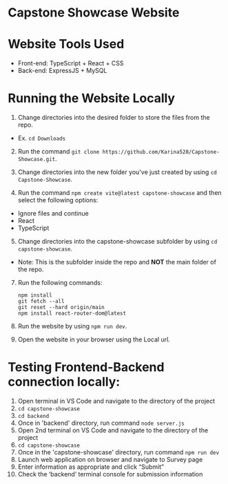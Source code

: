 # Capstone Showcase Website

# Website Tools Used
- Front-end: TypeScript + React + CSS
- Back-end: ExpressJS + MySQL

# Running the Website Locally
1. Change directories into the desired folder to store the files from the repo.
- Ex. `cd Downloads`

2. Run the command `git clone https://github.com/Karina528/Capstone-Showcase.git`.
   
3. Change directories into the new folder you've just created by using `cd Capstone-Showcase`.

5. Run the command `npm create vite@latest capstone-showcase` and then select the following options:
- Ignore files and continue
- React
- TypeScript

5. Change directories into the capstone-showcase subfolder by using `cd capstone-showcase`.
- Note: This is the subfolder inside the repo and **NOT** the main folder of the repo.

7. Run the following commands:
   ```
   npm install
   git fetch --all
   git reset --hard origin/main
   npm install react-router-dom@latest
   ```

8. Run the website by using `npm run dev`.
   
9. Open the website in your browser using the Local url.

# Testing Frontend-Backend connection locally:

1. Open terminal in VS Code and navigate to the directory of the project
2. `cd capstone-showcase`
3. `cd backend`
4. Once in 'backend' directory, run command `node server.js`
5. Open 2nd terminal on VS Code and navigate to the directory of the project
6. `cd capstone-showcase`
7. Once in the 'capstone-showcase' directory, run command `npm run dev`
8. Launch web application on browser and navigate to Survey page
9. Enter information as appropriate and click “Submit”
10. Check the ‘backend’ terminal console for submission information
